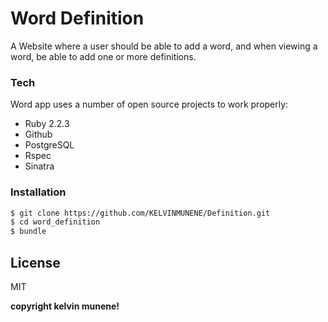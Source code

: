 # Word Definition



A Website where a user should be able to add a word, and when viewing a word, be able to add one or more definitions.







### Tech

Word app uses a number of open source projects to work properly:

* Ruby 2.2.3
* Github
* PostgreSQL
* Rspec
* Sinatra


### Installation



```sh
$ git clone https://github.com/KELVINMUNENE/Definition.git
$ cd word_definition
$ bundle
```





License
----

MIT


**copyright kelvin munene!**
